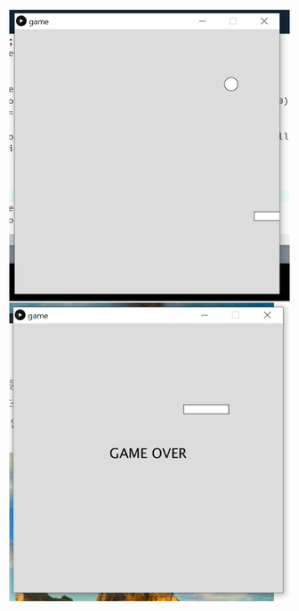 ![](https://github.com/MinseokKim0813/IntroToIM/blob/main/May%2031/game%202.PNG?raw=true)
![](https://github.com/MinseokKim0813/IntroToIM/blob/main/May%2031/game1.PNG?raw=true)
